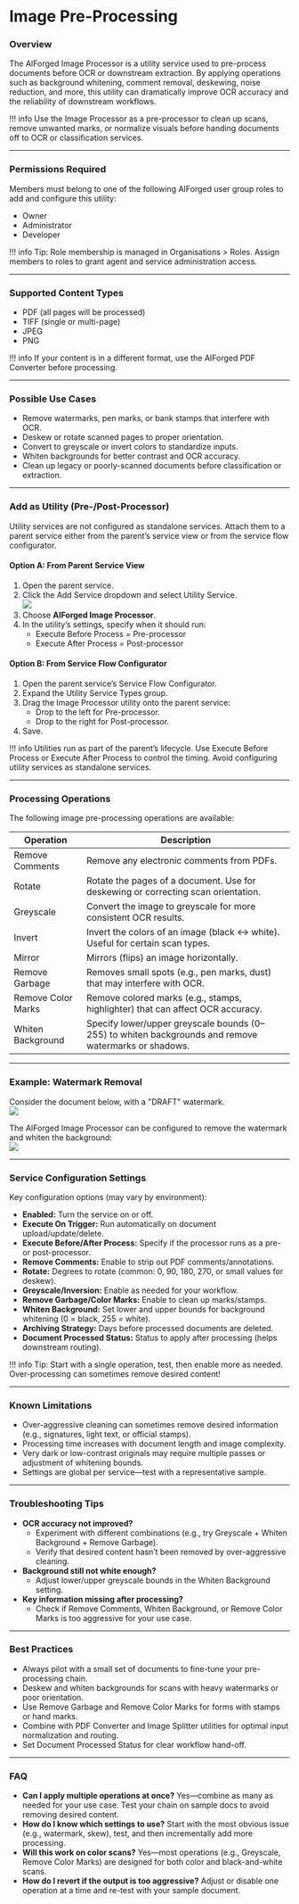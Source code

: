 # Image Pre-Processing

### Overview

The AIForged Image Processor is a utility service used to pre-process documents before OCR or downstream extraction. By applying operations such as background whitening, comment removal, deskewing, noise reduction, and more, this utility can dramatically improve OCR accuracy and the reliability of downstream workflows.

!!! info
    Use the Image Processor as a pre-processor to clean up scans, remove unwanted marks, or normalize visuals before handing documents off to OCR or classification services.

***

### Permissions Required

Members must belong to one of the following AIForged user group roles to add and configure this utility:

* Owner
* Administrator
* Developer

!!! info
    Tip: Role membership is managed in Organisations > Roles. Assign members to roles to grant agent and service administration access.

***

### Supported Content Types

* PDF (all pages will be processed)
* TIFF (single or multi-page)
* JPEG
* PNG

!!! info
    If your content is in a different format, use the AIForged PDF Converter before processing.

***

### Possible Use Cases

* Remove watermarks, pen marks, or bank stamps that interfere with OCR.
* Deskew or rotate scanned pages to proper orientation.
* Convert to greyscale or invert colors to standardize inputs.
* Whiten backgrounds for better contrast and OCR accuracy.
* Clean up legacy or poorly-scanned documents before classification or extraction.

***

### Add as Utility (Pre-/Post-Processor)

Utility services are not configured as standalone services. Attach them to a parent service either from the parent’s service view or from the service flow configurator.

#### Option A: From Parent Service View

1. Open the parent service.
2. Click the Add Service dropdown and select Utility Service.  
   ![](../../assets/image%20%28288%29.png)
3. Choose **AIForged Image Processor**.
4. In the utility’s settings, specify when it should run:
   * Execute Before Process = Pre-processor
   * Execute After Process = Post-processor

#### Option B: From Service Flow Configurator

1. Open the parent service’s Service Flow Configurator.
2. Expand the Utility Service Types group.&#x20;
3. Drag the Image Processor utility onto the parent service:
   * Drop to the left for Pre-processor.
   * Drop to the right for Post-processor.&#x20;
4. Save.

!!! info
    Utilities run as part of the parent’s lifecycle. Use Execute Before Process or Execute After Process to control the timing. Avoid configuring utility services as standalone services.

***

### Processing Operations

The following image pre-processing operations are available:

| Operation          | Description                                                                                          |
| ------------------ | ---------------------------------------------------------------------------------------------------- |
| Remove Comments    | Remove any electronic comments from PDFs.                                                            |
| Rotate             | Rotate the pages of a document. Use for deskewing or correcting scan orientation.                    |
| Greyscale          | Convert the image to greyscale for more consistent OCR results.                                      |
| Invert             | Invert the colors of an image (black ↔ white). Useful for certain scan types.                        |
| Mirror             | Mirrors (flips) an image horizontally.                                                               |
| Remove Garbage     | Removes small spots (e.g., pen marks, dust) that may interfere with OCR.                             |
| Remove Color Marks | Remove colored marks (e.g., stamps, highlighter) that can affect OCR accuracy.                       |
| Whiten Background  | Specify lower/upper greyscale bounds (0–255) to whiten backgrounds and remove watermarks or shadows. |

***

### Example: Watermark Removal

Consider the document below, with a "DRAFT" watermark.\
![](../../assets/image%20%28289%29.png)

The AIForged Image Processor can be configured to remove the watermark and whiten the background:\
![](../../assets/image%20%28290%29.png)

***

### Service Configuration Settings

Key configuration options (may vary by environment):

* **Enabled:** Turn the service on or off.
* **Execute On Trigger:** Run automatically on document upload/update/delete.
* **Execute Before/After Process:** Specify if the processor runs as a pre- or post-processor.
* **Remove Comments:** Enable to strip out PDF comments/annotations.
* **Rotate:** Degrees to rotate (common: 0, 90, 180, 270, or small values for deskew).
* **Greyscale/Inversion:** Enable as needed for your workflow.
* **Remove Garbage/Color Marks:** Enable to clean up marks/stamps.
* **Whiten Background:** Set lower and upper bounds for background whitening (0 = black, 255 = white).
* **Archiving Strategy:** Days before processed documents are deleted.
* **Document Processed Status:** Status to apply after processing (helps downstream routing).

!!! info
    Tip: Start with a single operation, test, then enable more as needed. Over-processing can sometimes remove desired content!

***

### Known Limitations

* Over-aggressive cleaning can sometimes remove desired information (e.g., signatures, light text, or official stamps).
* Processing time increases with document length and image complexity.
* Very dark or low-contrast originals may require multiple passes or adjustment of whitening bounds.
* Settings are global per service—test with a representative sample.

***

### Troubleshooting Tips

* **OCR accuracy not improved?**
  * Experiment with different combinations (e.g., try Greyscale + Whiten Background + Remove Garbage).
  * Verify that desired content hasn’t been removed by over-aggressive cleaning.
* **Background still not white enough?**
  * Adjust lower/upper greyscale bounds in the Whiten Background setting.
* **Key information missing after processing?**
  * Check if Remove Comments, Whiten Background, or Remove Color Marks is too aggressive for your use case.

***

### Best Practices

* Always pilot with a small set of documents to fine-tune your pre-processing chain.
* Deskew and whiten backgrounds for scans with heavy watermarks or poor orientation.
* Use Remove Garbage and Remove Color Marks for forms with stamps or hand marks.
* Combine with PDF Converter and Image Splitter utilities for optimal input normalization and routing.
* Set Document Processed Status for clear workflow hand-off.

***

### FAQ

* **Can I apply multiple operations at once?**
  Yes—combine as many as needed for your use case. Test your chain on sample docs to avoid removing desired content.
* **How do I know which settings to use?**
  Start with the most obvious issue (e.g., watermark, skew), test, and then incrementally add more processing.
* **Will this work on color scans?**
  Yes—most operations (e.g., Greyscale, Remove Color Marks) are designed for both color and black-and-white scans.
* **How do I revert if the output is too aggressive?**
  Adjust or disable one operation at a time and re-test with your sample document.





